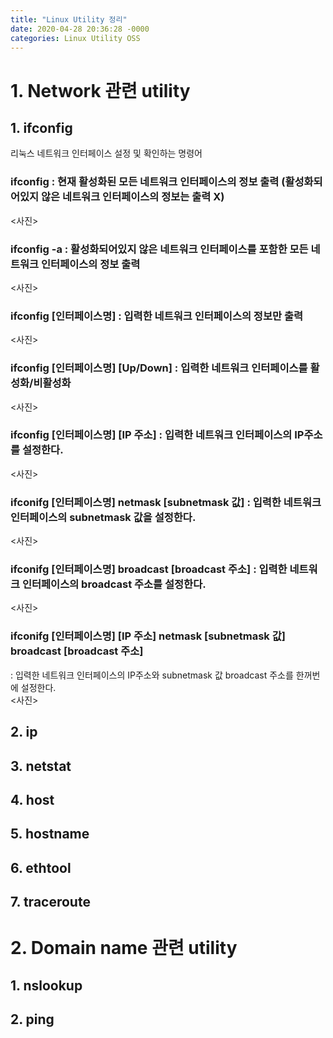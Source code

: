 ```yaml
---
title: "Linux Utility 정리"
date: 2020-04-28 20:36:28 -0000
categories: Linux Utility OSS
---
```

     
     

# 1. Network 관련 utility
## 1. ifconfig
리눅스 네트워크 인터페이스 설정 및 확인하는 명령어     
       
### ifconfig : 현재 활성화된 모든 네트워크 인터페이스의 정보 출력 (활성화되어있지 않은 네트워크 인터페이스의 정보는 출력 X)          
<사진>    
     
### ifconfig -a : 활성화되어있지 않은 네트워크 인터페이스를 포함한 모든 네트워크 인터페이스의 정보 출력     
<사진>     
     
### ifconfig [인터페이스명] : 입력한 네트워크 인터페이스의 정보만 출력     
<사진>     
     
### ifconfig [인터페이스명] [Up/Down] : 입력한 네트워크 인터페이스를 활성화/비활성화     
<사진>     
     
### ifconfig [인터페이스명] [IP 주소] : 입력한 네트워크 인터페이스의 IP주소를 설정한다.          
<사진>     
     
### ifconifg [인터페이스명] netmask [subnetmask 값] : 입력한 네트워크 인터페이스의 subnetmask 값을 설정한다.     
<사진>     
     
### ifconifg [인터페이스명] broadcast [broadcast 주소] : 입력한 네트워크 인터페이스의 broadcast 주소를 설정한다.     
<사진>     
     
### ifconifg [인터페이스명] [IP 주소] netmask [subnetmask 값] broadcast [broadcast 주소]     
: 입력한 네트워크 인터페이스의 IP주소와 subnetmask 값 broadcast 주소를 한꺼번에 설정한다.     
<사진>     
     
     
## 2. ip

## 3. netstat
## 4. host
## 5. hostname
## 6. ethtool
## 7. traceroute      
     
     
     
     
     
     
     
     
     
     
     
     
     
     
     
     
# 2. Domain name 관련 utility
## 1. nslookup
## 2. ping
